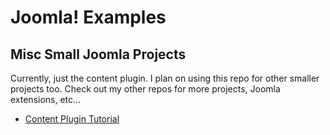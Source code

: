 # Joomla! Examples
## Misc Small Joomla Projects

Currently, just the content plugin. I plan on using this repo for other smaller projects too. Check out my other repos for more projects, Joomla extensions, etc...

* [Content Plugin Tutorial](https://kevinsguides.com/guides/webdev/joomla4/ref/content-plugins-with-exs)
